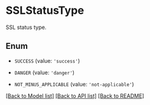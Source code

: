 # SSLStatusType

SSL status type.

## Enum

* `SUCCESS` (value: `'success'`)

* `DANGER` (value: `'danger'`)

* `NOT_MINUS_APPLICABLE` (value: `'not-applicable'`)

[[Back to Model list]](../README.md#documentation-for-models) [[Back to API list]](../README.md#documentation-for-api-endpoints) [[Back to README]](../README.md)


